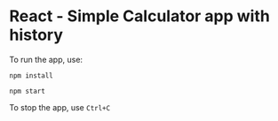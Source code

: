 # React - Simple Calculator app with history

To run the app, use:

`npm install`

`npm start`

To stop the app, use `Ctrl+C`
